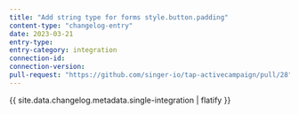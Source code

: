 ```yaml
---
title: "Add string type for forms style.button.padding"
content-type: "changelog-entry"
date: 2023-03-21
entry-type: 
entry-category: integration
connection-id: 
connection-version: 
pull-request: "https://github.com/singer-io/tap-activecampaign/pull/28"
---
```

{{ site.data.changelog.metadata.single-integration | flatify }}